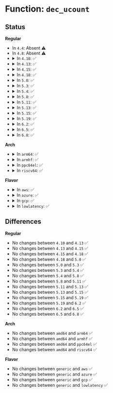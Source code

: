# Function: <code>dec_ucount</code>

## Status
<b>Regular</b>
<ul>
<li>
In <code>4.4</code>: Absent ⚠️
</li>
<li>
In <code>4.8</code>: Absent ⚠️
</li>
<li>
<details>
<summary>In <code>4.10</code>: ✅</summary>

```c
void dec_ucount(struct ucounts *ucounts, enum ucount_type type);
```

**Collision:** Unique Global

**Inline:** No

**Transformation:** False

**Instances:**

```
In kernel/ucount.c (ffffffff810ad9d0)
Location: kernel/ucount.c:213
Inline: False
Direct callers:
  - kernel/cgroup.c:copy_cgroup_ns
  - kernel/cgroup.c:free_cgroup_ns
  - kernel/utsname.c:free_uts_ns
  - kernel/utsname.c:copy_utsname
  - kernel/user_namespace.c:free_user_ns
  - kernel/user_namespace.c:create_user_ns
  - kernel/pid_namespace.c:copy_pid_ns
  - kernel/pid_namespace.c:delayed_free_pidns
  - fs/namespace.c:alloc_mnt_ns
  - fs/namespace.c:alloc_mnt_ns
  - fs/namespace.c:free_mnt_ns
  - ipc/namespace.c:copy_ipcs
  - net/core/net_namespace.c:cleanup_net
  - net/core/net_namespace.c:copy_net_ns
  - net/core/net_namespace.c:copy_net_ns
  - net/core/net_namespace.c:copy_net_ns
  - net/core/net_namespace.c:copy_net_ns
```
**Symbols:**

```
ffffffff810ad9d0-ffffffff810ada67: dec_ucount (STB_GLOBAL)
```
</details>
</li>
<li>
<details>
<summary>In <code>4.13</code>: ✅</summary>

```c
void dec_ucount(struct ucounts *ucounts, enum ucount_type type);
```

**Collision:** Unique Global

**Inline:** No

**Transformation:** False

**Instances:**

```
In kernel/ucount.c (ffffffff810aa5b0)
Location: kernel/ucount.c:218
Inline: False
Direct callers:
  - kernel/cgroup/namespace.c:copy_cgroup_ns
  - kernel/cgroup/namespace.c:free_cgroup_ns
  - kernel/utsname.c:free_uts_ns
  - kernel/utsname.c:copy_utsname
  - kernel/user_namespace.c:free_user_ns
  - kernel/user_namespace.c:create_user_ns
  - kernel/pid_namespace.c:copy_pid_ns
  - kernel/pid_namespace.c:delayed_free_pidns
  - fs/namespace.c:alloc_mnt_ns
  - fs/namespace.c:alloc_mnt_ns
  - fs/namespace.c:free_mnt_ns
  - fs/notify/inotify/inotify_fsnotify.c:inotify_free_group_priv
  - fs/notify/inotify/inotify_user.c:inotify_ignored_and_remove_idr
  - ipc/namespace.c:copy_ipcs
  - net/core/net_namespace.c:cleanup_net
  - net/core/net_namespace.c:copy_net_ns
  - net/core/net_namespace.c:copy_net_ns
  - net/core/net_namespace.c:copy_net_ns
  - net/core/net_namespace.c:copy_net_ns
```
**Symbols:**

```
ffffffff810aa5b0-ffffffff810aa604: dec_ucount (STB_GLOBAL)
```
</details>
</li>
<li>
<details>
<summary>In <code>4.15</code>: ✅</summary>

```c
void dec_ucount(struct ucounts *ucounts, enum ucount_type type);
```

**Collision:** Unique Global

**Inline:** No

**Transformation:** False

**Instances:**

```
In kernel/ucount.c (ffffffff810b0e10)
Location: kernel/ucount.c:218
Inline: False
Direct callers:
  - kernel/cgroup/namespace.c:copy_cgroup_ns
  - kernel/cgroup/namespace.c:free_cgroup_ns
  - kernel/utsname.c:free_uts_ns
  - kernel/utsname.c:copy_utsname
  - kernel/user_namespace.c:free_user_ns
  - kernel/user_namespace.c:create_user_ns
  - kernel/pid_namespace.c:copy_pid_ns
  - kernel/pid_namespace.c:delayed_free_pidns
  - fs/namespace.c:alloc_mnt_ns
  - fs/namespace.c:alloc_mnt_ns
  - fs/namespace.c:free_mnt_ns
  - fs/notify/inotify/inotify_fsnotify.c:inotify_free_group_priv
  - fs/notify/inotify/inotify_user.c:inotify_ignored_and_remove_idr
  - ipc/namespace.c:copy_ipcs
  - net/core/net_namespace.c:cleanup_net
  - net/core/net_namespace.c:copy_net_ns
  - net/core/net_namespace.c:copy_net_ns
  - net/core/net_namespace.c:copy_net_ns
  - net/core/net_namespace.c:copy_net_ns
```
**Symbols:**

```
ffffffff810b0e10-ffffffff810b0e64: dec_ucount (STB_GLOBAL)
```
</details>
</li>
<li>
<details>
<summary>In <code>4.18</code>: ✅</summary>

```c
void dec_ucount(struct ucounts *ucounts, enum ucount_type type);
```

**Collision:** Unique Global

**Inline:** No

**Transformation:** False

**Instances:**

```
In kernel/ucount.c (ffffffff810b7c20)
Location: kernel/ucount.c:219
Inline: False
Direct callers:
  - kernel/cgroup/namespace.c:copy_cgroup_ns
  - kernel/cgroup/namespace.c:free_cgroup_ns
  - kernel/utsname.c:free_uts_ns
  - kernel/utsname.c:copy_utsname
  - kernel/user_namespace.c:free_user_ns
  - kernel/user_namespace.c:create_user_ns
  - kernel/pid_namespace.c:copy_pid_ns
  - kernel/pid_namespace.c:delayed_free_pidns
  - fs/namespace.c:alloc_mnt_ns
  - fs/namespace.c:alloc_mnt_ns
  - fs/namespace.c:free_mnt_ns
  - fs/notify/inotify/inotify_fsnotify.c:inotify_free_group_priv
  - fs/notify/inotify/inotify_user.c:inotify_ignored_and_remove_idr
  - ipc/namespace.c:copy_ipcs
  - net/core/net_namespace.c:cleanup_net
  - net/core/net_namespace.c:copy_net_ns
```
**Symbols:**

```
ffffffff810b7c20-ffffffff810b7c74: dec_ucount (STB_GLOBAL)
```
</details>
</li>
<li>
<details>
<summary>In <code>5.0</code>: ✅</summary>

```c
void dec_ucount(struct ucounts *ucounts, enum ucount_type type);
```

**Collision:** Unique Global

**Inline:** No

**Transformation:** False

**Instances:**

```
In kernel/ucount.c (ffffffff810c0d10)
Location: kernel/ucount.c:219
Inline: False
Direct callers:
  - kernel/cgroup/namespace.c:copy_cgroup_ns
  - kernel/cgroup/namespace.c:free_cgroup_ns
  - kernel/utsname.c:free_uts_ns
  - kernel/utsname.c:copy_utsname
  - kernel/user_namespace.c:free_user_ns
  - kernel/user_namespace.c:create_user_ns
  - kernel/pid_namespace.c:copy_pid_ns
  - kernel/pid_namespace.c:delayed_free_pidns
  - fs/namespace.c:alloc_mnt_ns
  - fs/namespace.c:alloc_mnt_ns
  - fs/namespace.c:free_mnt_ns
  - fs/notify/inotify/inotify_fsnotify.c:inotify_free_group_priv
  - fs/notify/inotify/inotify_user.c:inotify_ignored_and_remove_idr
  - ipc/namespace.c:copy_ipcs
  - net/core/net_namespace.c:cleanup_net
  - net/core/net_namespace.c:copy_net_ns
```
**Symbols:**

```
ffffffff810c0d10-ffffffff810c0d69: dec_ucount (STB_GLOBAL)
```
</details>
</li>
<li>
<details>
<summary>In <code>5.3</code>: ✅</summary>

```c
void dec_ucount(struct ucounts *ucounts, enum ucount_type type);
```

**Collision:** Unique Global

**Inline:** No

**Transformation:** False

**Instances:**

```
In kernel/ucount.c (ffffffff810c6e10)
Location: kernel/ucount.c:212
Inline: False
Direct callers:
  - kernel/cgroup/namespace.c:copy_cgroup_ns
  - kernel/cgroup/namespace.c:free_cgroup_ns
  - kernel/utsname.c:free_uts_ns
  - kernel/utsname.c:copy_utsname
  - kernel/user_namespace.c:free_user_ns
  - kernel/user_namespace.c:create_user_ns
  - kernel/pid_namespace.c:copy_pid_ns
  - kernel/pid_namespace.c:delayed_free_pidns
  - fs/namespace.c:alloc_mnt_ns
  - fs/namespace.c:alloc_mnt_ns
  - fs/namespace.c:free_mnt_ns
  - fs/notify/inotify/inotify_fsnotify.c:inotify_free_group_priv
  - fs/notify/inotify/inotify_user.c:inotify_ignored_and_remove_idr
  - ipc/namespace.c:copy_ipcs
  - net/core/net_namespace.c:cleanup_net
  - net/core/net_namespace.c:copy_net_ns
```
**Symbols:**

```
ffffffff810c6e10-ffffffff810c6e59: dec_ucount (STB_GLOBAL)
```
</details>
</li>
<li>
<details>
<summary>In <code>5.4</code>: ✅</summary>

```c
void dec_ucount(struct ucounts *ucounts, enum ucount_type type);
```

**Collision:** Unique Global

**Inline:** No

**Transformation:** False

**Instances:**

```
In kernel/ucount.c (ffffffff810cfee0)
Location: kernel/ucount.c:212
Inline: False
Direct callers:
  - kernel/cgroup/namespace.c:copy_cgroup_ns
  - kernel/cgroup/namespace.c:free_cgroup_ns
  - kernel/utsname.c:free_uts_ns
  - kernel/utsname.c:copy_utsname
  - kernel/user_namespace.c:free_user_ns
  - kernel/user_namespace.c:create_user_ns
  - kernel/pid_namespace.c:copy_pid_ns
  - kernel/pid_namespace.c:delayed_free_pidns
  - fs/namespace.c:alloc_mnt_ns
  - fs/namespace.c:alloc_mnt_ns
  - fs/namespace.c:free_mnt_ns
  - fs/notify/inotify/inotify_fsnotify.c:inotify_free_group_priv
  - fs/notify/inotify/inotify_user.c:inotify_ignored_and_remove_idr
  - ipc/namespace.c:copy_ipcs
  - net/core/net_namespace.c:cleanup_net
  - net/core/net_namespace.c:copy_net_ns
```
**Symbols:**

```
ffffffff810cfee0-ffffffff810cff29: dec_ucount (STB_GLOBAL)
```
</details>
</li>
<li>
<details>
<summary>In <code>5.8</code>: ✅</summary>

```c
void dec_ucount(struct ucounts *ucounts, enum ucount_type type);
```

**Collision:** Unique Global

**Inline:** No

**Transformation:** False

**Instances:**

```
In kernel/ucount.c (ffffffff810d9df0)
Location: kernel/ucount.c:215
Inline: False
Direct callers:
  - kernel/time/namespace.c:free_time_ns
  - kernel/time/namespace.c:clone_time_ns
  - kernel/cgroup/namespace.c:copy_cgroup_ns
  - kernel/cgroup/namespace.c:free_cgroup_ns
  - kernel/utsname.c:free_uts_ns
  - kernel/utsname.c:clone_uts_ns
  - kernel/user_namespace.c:free_user_ns
  - kernel/user_namespace.c:create_user_ns
  - kernel/pid_namespace.c:delayed_free_pidns
  - kernel/pid_namespace.c:create_pid_namespace
  - fs/namespace.c:alloc_mnt_ns
  - fs/namespace.c:alloc_mnt_ns
  - fs/namespace.c:free_mnt_ns
  - fs/notify/inotify/inotify_fsnotify.c:inotify_free_group_priv
  - fs/notify/inotify/inotify_user.c:inotify_ignored_and_remove_idr
  - ipc/namespace.c:free_ipc
  - net/core/net_namespace.c:cleanup_net
  - net/core/net_namespace.c:copy_net_ns
```
**Symbols:**

```
ffffffff810d9df0-ffffffff810d9e3f: dec_ucount (STB_GLOBAL)
```
</details>
</li>
<li>
<details>
<summary>In <code>5.11</code>: ✅</summary>

```c
void dec_ucount(struct ucounts *ucounts, enum ucount_type type);
```

**Collision:** Unique Global

**Inline:** No

**Transformation:** False

**Instances:**

```
In kernel/ucount.c (ffffffff810d4fa0)
Location: kernel/ucount.c:215
Inline: False
Direct callers:
  - kernel/time/namespace.c:free_time_ns
  - kernel/time/namespace.c:clone_time_ns
  - kernel/cgroup/namespace.c:copy_cgroup_ns
  - kernel/cgroup/namespace.c:free_cgroup_ns
  - kernel/utsname.c:free_uts_ns
  - kernel/utsname.c:clone_uts_ns
  - kernel/user_namespace.c:free_user_ns
  - kernel/user_namespace.c:create_user_ns
  - kernel/pid_namespace.c:delayed_free_pidns
  - kernel/pid_namespace.c:create_pid_namespace
  - fs/namespace.c:alloc_mnt_ns
  - fs/namespace.c:alloc_mnt_ns
  - fs/namespace.c:free_mnt_ns
  - fs/notify/inotify/inotify_fsnotify.c:inotify_free_group_priv
  - fs/notify/inotify/inotify_user.c:inotify_ignored_and_remove_idr
  - ipc/namespace.c:free_ipc
  - net/core/net_namespace.c:cleanup_net
  - net/core/net_namespace.c:copy_net_ns
```
**Symbols:**

```
ffffffff810d4fa0-ffffffff810d4fef: dec_ucount (STB_GLOBAL)
```
</details>
</li>
<li>
<details>
<summary>In <code>5.13</code>: ✅</summary>

```c
void dec_ucount(struct ucounts *ucounts, enum ucount_type type);
```

**Collision:** Unique Global

**Inline:** No

**Transformation:** False

**Instances:**

```
In kernel/ucount.c (ffffffff810d6c80)
Location: kernel/ucount.c:252
Inline: False
Direct callers:
  - kernel/time/namespace.c:free_time_ns
  - kernel/time/namespace.c:copy_time_ns
  - kernel/cgroup/namespace.c:copy_cgroup_ns
  - kernel/cgroup/namespace.c:free_cgroup_ns
  - kernel/utsname.c:free_uts_ns
  - kernel/utsname.c:copy_utsname
  - kernel/user_namespace.c:free_user_ns
  - kernel/user_namespace.c:create_user_ns
  - kernel/pid_namespace.c:delayed_free_pidns
  - kernel/pid_namespace.c:create_pid_namespace
  - fs/namespace.c:alloc_mnt_ns
  - fs/namespace.c:alloc_mnt_ns
  - fs/namespace.c:free_mnt_ns
  - fs/notify/inotify/inotify_fsnotify.c:inotify_free_group_priv
  - fs/notify/inotify/inotify_user.c:inotify_ignored_and_remove_idr
  - fs/notify/fanotify/fanotify.c:fanotify_free_group_priv
  - fs/notify/fanotify/fanotify_user.c:fanotify_add_mark
  - ipc/namespace.c:free_ipc
  - ipc/namespace.c:copy_ipcs
  - net/core/net_namespace.c:cleanup_net
  - net/core/net_namespace.c:copy_net_ns
```
**Symbols:**

```
ffffffff810d6c80-ffffffff810d6cc9: dec_ucount (STB_GLOBAL)
```
</details>
</li>
<li>
<details>
<summary>In <code>5.15</code>: ✅</summary>

```c
void dec_ucount(struct ucounts *ucounts, enum ucount_type type);
```

**Collision:** Unique Global

**Inline:** No

**Transformation:** False

**Instances:**

```
In kernel/ucount.c (ffffffff810ea290)
Location: kernel/ucount.c:250
Inline: False
Direct callers:
  - kernel/time/namespace.c:free_time_ns
  - kernel/time/namespace.c:copy_time_ns
  - kernel/cgroup/namespace.c:copy_cgroup_ns
  - kernel/cgroup/namespace.c:free_cgroup_ns
  - kernel/utsname.c:free_uts_ns
  - kernel/utsname.c:copy_utsname
  - kernel/user_namespace.c:free_user_ns
  - kernel/user_namespace.c:create_user_ns
  - kernel/pid_namespace.c:delayed_free_pidns
  - kernel/pid_namespace.c:create_pid_namespace
  - fs/namespace.c:alloc_mnt_ns
  - fs/namespace.c:alloc_mnt_ns
  - fs/namespace.c:free_mnt_ns
  - fs/notify/inotify/inotify_fsnotify.c:inotify_free_group_priv
  - fs/notify/inotify/inotify_user.c:inotify_ignored_and_remove_idr
  - fs/notify/fanotify/fanotify.c:fanotify_free_group_priv
  - fs/notify/fanotify/fanotify_user.c:fanotify_add_mark
  - ipc/namespace.c:free_ipc
  - ipc/namespace.c:copy_ipcs
  - net/core/net_namespace.c:cleanup_net
  - net/core/net_namespace.c:copy_net_ns
```
**Symbols:**

```
ffffffff810ea290-ffffffff810ea2dd: dec_ucount (STB_GLOBAL)
```
</details>
</li>
<li>
<details>
<summary>In <code>5.19</code>: ✅</summary>

```c
void dec_ucount(struct ucounts *ucounts, enum ucount_type type);
```

**Collision:** Unique Global

**Inline:** No

**Transformation:** False

**Instances:**

```
In kernel/ucount.c (ffffffff81104f10)
Location: kernel/ucount.c:256
Inline: False
Direct callers:
  - kernel/time/namespace.c:free_time_ns
  - kernel/time/namespace.c:copy_time_ns
  - kernel/cgroup/namespace.c:copy_cgroup_ns
  - kernel/cgroup/namespace.c:free_cgroup_ns
  - kernel/utsname.c:free_uts_ns
  - kernel/utsname.c:clone_uts_ns
  - kernel/user_namespace.c:free_user_ns
  - kernel/user_namespace.c:create_user_ns
  - kernel/pid_namespace.c:delayed_free_pidns
  - kernel/pid_namespace.c:create_pid_namespace
  - fs/namespace.c:alloc_mnt_ns
  - fs/namespace.c:alloc_mnt_ns
  - fs/namespace.c:free_mnt_ns
  - fs/notify/inotify/inotify_fsnotify.c:inotify_free_group_priv
  - fs/notify/inotify/inotify_user.c:inotify_ignored_and_remove_idr
  - fs/notify/fanotify/fanotify.c:fanotify_free_group_priv
  - fs/notify/fanotify/fanotify_user.c:fanotify_add_mark
  - ipc/namespace.c:free_ipc
  - net/core/net_namespace.c:cleanup_net
  - net/core/net_namespace.c:copy_net_ns
```
**Symbols:**

```
ffffffff81104f10-ffffffff81104f6e: dec_ucount (STB_GLOBAL)
```
</details>
</li>
<li>
<details>
<summary>In <code>6.2</code>: ✅</summary>

```c
void dec_ucount(struct ucounts *ucounts, enum ucount_type type);
```

**Collision:** Unique Global

**Inline:** No

**Transformation:** False

**Instances:**

```
In kernel/ucount.c (ffffffff8112a8f0)
Location: kernel/ucount.c:252
Inline: False
Direct callers:
  - kernel/time/namespace.c:free_time_ns
  - kernel/time/namespace.c:copy_time_ns
  - kernel/cgroup/namespace.c:copy_cgroup_ns
  - kernel/cgroup/namespace.c:free_cgroup_ns
  - kernel/utsname.c:free_uts_ns
  - kernel/utsname.c:clone_uts_ns
  - kernel/user_namespace.c:free_user_ns
  - kernel/user_namespace.c:create_user_ns
  - kernel/pid_namespace.c:delayed_free_pidns
  - kernel/pid_namespace.c:create_pid_namespace
  - fs/namespace.c:alloc_mnt_ns
  - fs/namespace.c:alloc_mnt_ns
  - fs/namespace.c:free_mnt_ns
  - fs/notify/inotify/inotify_fsnotify.c:inotify_free_group_priv
  - fs/notify/inotify/inotify_user.c:inotify_ignored_and_remove_idr
  - fs/notify/fanotify/fanotify.c:fanotify_free_group_priv
  - fs/notify/fanotify/fanotify_user.c:fanotify_add_mark
  - ipc/namespace.c:free_ipc
  - net/core/net_namespace.c:cleanup_net
  - net/core/net_namespace.c:copy_net_ns
```
**Symbols:**

```
ffffffff8112a8f0-ffffffff8112a97f: dec_ucount (STB_GLOBAL)
```
</details>
</li>
<li>
<details>
<summary>In <code>6.5</code>: ✅</summary>

```c
void dec_ucount(struct ucounts *ucounts, enum ucount_type type);
```

**Collision:** Unique Global

**Inline:** No

**Transformation:** False

**Instances:**

```
In kernel/ucount.c (ffffffff81137970)
Location: kernel/ucount.c:252
Inline: False
Direct callers:
  - kernel/time/namespace.c:free_time_ns
  - kernel/time/namespace.c:copy_time_ns
  - kernel/cgroup/namespace.c:copy_cgroup_ns
  - kernel/cgroup/namespace.c:free_cgroup_ns
  - kernel/utsname.c:free_uts_ns
  - kernel/utsname.c:clone_uts_ns
  - kernel/user_namespace.c:free_user_ns
  - kernel/user_namespace.c:create_user_ns
  - kernel/pid_namespace.c:delayed_free_pidns
  - kernel/pid_namespace.c:create_pid_namespace
  - fs/namespace.c:alloc_mnt_ns
  - fs/namespace.c:alloc_mnt_ns
  - fs/namespace.c:free_mnt_ns
  - fs/notify/inotify/inotify_fsnotify.c:inotify_free_group_priv
  - fs/notify/inotify/inotify_user.c:inotify_ignored_and_remove_idr
  - fs/notify/fanotify/fanotify.c:fanotify_free_group_priv
  - fs/notify/fanotify/fanotify_user.c:fanotify_add_mark
  - fs/notify/fanotify/fanotify_user.c:fanotify_add_mark
  - ipc/namespace.c:free_ipc
  - net/core/net_namespace.c:cleanup_net
  - net/core/net_namespace.c:copy_net_ns
```
**Symbols:**

```
ffffffff81137970-ffffffff811379ff: dec_ucount (STB_GLOBAL)
```
</details>
</li>
<li>
<details>
<summary>In <code>6.8</code>: ✅</summary>

```c
void dec_ucount(struct ucounts *ucounts, enum ucount_type type);
```

**Collision:** Unique Global

**Inline:** No

**Transformation:** False

**Instances:**

```
In kernel/ucount.c (ffffffff81142b80)
Location: kernel/ucount.c:253
Inline: False
Direct callers:
  - kernel/time/namespace.c:free_time_ns
  - kernel/time/namespace.c:copy_time_ns
  - kernel/cgroup/namespace.c:copy_cgroup_ns
  - kernel/cgroup/namespace.c:free_cgroup_ns
  - kernel/utsname.c:free_uts_ns
  - kernel/utsname.c:clone_uts_ns
  - kernel/user_namespace.c:free_user_ns
  - kernel/user_namespace.c:create_user_ns
  - kernel/pid_namespace.c:delayed_free_pidns
  - kernel/pid_namespace.c:create_pid_namespace
  - fs/namespace.c:alloc_mnt_ns
  - fs/namespace.c:alloc_mnt_ns
  - fs/namespace.c:free_mnt_ns
  - fs/notify/inotify/inotify_fsnotify.c:inotify_free_group_priv
  - fs/notify/inotify/inotify_user.c:inotify_ignored_and_remove_idr
  - fs/notify/fanotify/fanotify.c:fanotify_free_group_priv
  - fs/notify/fanotify/fanotify_user.c:fanotify_add_new_mark
  - ipc/namespace.c:free_ipc
  - net/core/net_namespace.c:cleanup_net
  - net/core/net_namespace.c:copy_net_ns
```
**Symbols:**

```
ffffffff81142b80-ffffffff81142c0f: dec_ucount (STB_GLOBAL)
```
</details>
</li>
</ul>
<b>Arch</b>
<ul>
<li>
<details>
<summary>In <code>arm64</code>: ✅</summary>

```c
void dec_ucount(struct ucounts *ucounts, enum ucount_type type);
```

**Collision:** Unique Global

**Inline:** No

**Transformation:** False

**Instances:**

```
In kernel/ucount.c (ffff800010130340)
Location: kernel/ucount.c:212
Inline: False
Direct callers:
  - kernel/cgroup/namespace.c:copy_cgroup_ns
  - kernel/cgroup/namespace.c:free_cgroup_ns
  - kernel/utsname.c:free_uts_ns
  - kernel/utsname.c:copy_utsname
  - kernel/user_namespace.c:free_user_ns
  - kernel/user_namespace.c:create_user_ns
  - kernel/pid_namespace.c:copy_pid_ns
  - kernel/pid_namespace.c:delayed_free_pidns
  - fs/namespace.c:alloc_mnt_ns
  - fs/namespace.c:alloc_mnt_ns
  - fs/namespace.c:free_mnt_ns
  - fs/notify/inotify/inotify_fsnotify.c:inotify_free_group_priv
  - fs/notify/inotify/inotify_user.c:inotify_ignored_and_remove_idr
  - ipc/namespace.c:copy_ipcs
  - net/core/net_namespace.c:cleanup_net
  - net/core/net_namespace.c:copy_net_ns
```
**Symbols:**

```
ffff800010130340-ffff8000101303e8: dec_ucount (STB_GLOBAL)
```
</details>
</li>
<li>
<details>
<summary>In <code>armhf</code>: ✅</summary>

```c
void dec_ucount(struct ucounts *ucounts, enum ucount_type type);
```

**Collision:** Unique Global

**Inline:** No

**Transformation:** False

**Instances:**

```
In kernel/ucount.c (c037fcc4)
Location: kernel/ucount.c:212
Inline: False
Direct callers:
  - kernel/cgroup/namespace.c:copy_cgroup_ns
  - kernel/cgroup/namespace.c:free_cgroup_ns
  - kernel/utsname.c:free_uts_ns
  - kernel/utsname.c:copy_utsname
  - kernel/user_namespace.c:free_user_ns
  - kernel/user_namespace.c:create_user_ns
  - kernel/pid_namespace.c:copy_pid_ns
  - kernel/pid_namespace.c:delayed_free_pidns
  - fs/namespace.c:alloc_mnt_ns
  - fs/namespace.c:alloc_mnt_ns
  - fs/namespace.c:free_mnt_ns
  - fs/notify/inotify/inotify_fsnotify.c:inotify_free_group_priv
  - fs/notify/inotify/inotify_user.c:inotify_ignored_and_remove_idr
  - ipc/namespace.c:copy_ipcs
  - net/core/net_namespace.c:cleanup_net
  - net/core/net_namespace.c:copy_net_ns
```
**Symbols:**

```
c037fcc4-c037fd88: dec_ucount (STB_GLOBAL)
```
</details>
</li>
<li>
<details>
<summary>In <code>ppc64el</code>: ✅</summary>

```c
void dec_ucount(struct ucounts *ucounts, enum ucount_type type);
```

**Collision:** Unique Global

**Inline:** No

**Transformation:** False

**Instances:**

```
In kernel/ucount.c (c000000000179aa0)
Location: kernel/ucount.c:212
Inline: False
Direct callers:
  - kernel/cgroup/namespace.c:copy_cgroup_ns
  - kernel/cgroup/namespace.c:free_cgroup_ns
  - kernel/utsname.c:free_uts_ns
  - kernel/utsname.c:copy_utsname
  - kernel/user_namespace.c:free_user_ns
  - kernel/user_namespace.c:create_user_ns
  - kernel/pid_namespace.c:copy_pid_ns
  - kernel/pid_namespace.c:delayed_free_pidns
  - fs/namespace.c:alloc_mnt_ns
  - fs/namespace.c:alloc_mnt_ns
  - fs/namespace.c:free_mnt_ns
  - fs/notify/inotify/inotify_fsnotify.c:inotify_free_group_priv
  - fs/notify/inotify/inotify_user.c:inotify_ignored_and_remove_idr
  - ipc/namespace.c:copy_ipcs
  - net/core/net_namespace.c:cleanup_net
  - net/core/net_namespace.c:copy_net_ns
```
**Symbols:**

```
c000000000179aa0-c000000000179b18: dec_ucount (STB_GLOBAL)
```
</details>
</li>
<li>
<details>
<summary>In <code>riscv64</code>: ✅</summary>

```c
void dec_ucount(struct ucounts *ucounts, enum ucount_type type);
```

**Collision:** Unique Global

**Inline:** No

**Transformation:** False

**Instances:**

```
In kernel/ucount.c (ffffffe0000e3978)
Location: kernel/ucount.c:212
Inline: False
Direct callers:
  - kernel/cgroup/namespace.c:copy_cgroup_ns
  - kernel/cgroup/namespace.c:free_cgroup_ns
  - kernel/utsname.c:free_uts_ns
  - kernel/utsname.c:copy_utsname
  - kernel/user_namespace.c:free_user_ns
  - kernel/user_namespace.c:create_user_ns
  - kernel/pid_namespace.c:copy_pid_ns
  - kernel/pid_namespace.c:delayed_free_pidns
  - fs/namespace.c:alloc_mnt_ns
  - fs/namespace.c:alloc_mnt_ns
  - fs/namespace.c:free_mnt_ns
  - fs/notify/inotify/inotify_fsnotify.c:inotify_free_group_priv
  - fs/notify/inotify/inotify_user.c:inotify_ignored_and_remove_idr
  - ipc/namespace.c:copy_ipcs
  - net/core/net_namespace.c:cleanup_net
  - net/core/net_namespace.c:copy_net_ns
```
**Symbols:**

```
ffffffe0000e3978-ffffffe0000e39ea: dec_ucount (STB_GLOBAL)
```
</details>
</li>
</ul>
<b>Flavor</b>
<ul>
<li>
<details>
<summary>In <code>aws</code>: ✅</summary>

```c
void dec_ucount(struct ucounts *ucounts, enum ucount_type type);
```

**Collision:** Unique Global

**Inline:** No

**Transformation:** False

**Instances:**

```
In kernel/ucount.c (ffffffff810ca260)
Location: kernel/ucount.c:212
Inline: False
Direct callers:
  - kernel/cgroup/namespace.c:copy_cgroup_ns
  - kernel/cgroup/namespace.c:free_cgroup_ns
  - kernel/utsname.c:free_uts_ns
  - kernel/utsname.c:copy_utsname
  - kernel/user_namespace.c:free_user_ns
  - kernel/user_namespace.c:create_user_ns
  - kernel/pid_namespace.c:copy_pid_ns
  - kernel/pid_namespace.c:delayed_free_pidns
  - fs/namespace.c:alloc_mnt_ns
  - fs/namespace.c:alloc_mnt_ns
  - fs/namespace.c:free_mnt_ns
  - fs/notify/inotify/inotify_fsnotify.c:inotify_free_group_priv
  - fs/notify/inotify/inotify_user.c:inotify_ignored_and_remove_idr
  - ipc/namespace.c:copy_ipcs
  - net/core/net_namespace.c:cleanup_net
  - net/core/net_namespace.c:copy_net_ns
```
**Symbols:**

```
ffffffff810ca260-ffffffff810ca2a9: dec_ucount (STB_GLOBAL)
```
</details>
</li>
<li>
<details>
<summary>In <code>azure</code>: ✅</summary>

```c
void dec_ucount(struct ucounts *ucounts, enum ucount_type type);
```

**Collision:** Unique Global

**Inline:** No

**Transformation:** False

**Instances:**

```
In kernel/ucount.c (ffffffff810b8a70)
Location: kernel/ucount.c:212
Inline: False
Direct callers:
  - kernel/cgroup/namespace.c:copy_cgroup_ns
  - kernel/cgroup/namespace.c:free_cgroup_ns
  - kernel/utsname.c:free_uts_ns
  - kernel/utsname.c:copy_utsname
  - kernel/user_namespace.c:free_user_ns
  - kernel/user_namespace.c:create_user_ns
  - kernel/pid_namespace.c:copy_pid_ns
  - kernel/pid_namespace.c:delayed_free_pidns
  - fs/namespace.c:alloc_mnt_ns
  - fs/namespace.c:alloc_mnt_ns
  - fs/namespace.c:free_mnt_ns
  - fs/notify/inotify/inotify_fsnotify.c:inotify_free_group_priv
  - fs/notify/inotify/inotify_user.c:inotify_ignored_and_remove_idr
  - ipc/namespace.c:copy_ipcs
  - net/core/net_namespace.c:cleanup_net
  - net/core/net_namespace.c:copy_net_ns
```
**Symbols:**

```
ffffffff810b8a70-ffffffff810b8ab9: dec_ucount (STB_GLOBAL)
```
</details>
</li>
<li>
<details>
<summary>In <code>gcp</code>: ✅</summary>

```c
void dec_ucount(struct ucounts *ucounts, enum ucount_type type);
```

**Collision:** Unique Global

**Inline:** No

**Transformation:** False

**Instances:**

```
In kernel/ucount.c (ffffffff810c9790)
Location: kernel/ucount.c:212
Inline: False
Direct callers:
  - kernel/cgroup/namespace.c:copy_cgroup_ns
  - kernel/cgroup/namespace.c:free_cgroup_ns
  - kernel/utsname.c:free_uts_ns
  - kernel/utsname.c:copy_utsname
  - kernel/user_namespace.c:free_user_ns
  - kernel/user_namespace.c:create_user_ns
  - kernel/pid_namespace.c:copy_pid_ns
  - kernel/pid_namespace.c:delayed_free_pidns
  - fs/namespace.c:alloc_mnt_ns
  - fs/namespace.c:alloc_mnt_ns
  - fs/namespace.c:free_mnt_ns
  - fs/notify/inotify/inotify_fsnotify.c:inotify_free_group_priv
  - fs/notify/inotify/inotify_user.c:inotify_ignored_and_remove_idr
  - ipc/namespace.c:copy_ipcs
  - net/core/net_namespace.c:cleanup_net
  - net/core/net_namespace.c:copy_net_ns
```
**Symbols:**

```
ffffffff810c9790-ffffffff810c97d9: dec_ucount (STB_GLOBAL)
```
</details>
</li>
<li>
<details>
<summary>In <code>lowlatency</code>: ✅</summary>

```c
void dec_ucount(struct ucounts *ucounts, enum ucount_type type);
```

**Collision:** Unique Global

**Inline:** No

**Transformation:** False

**Instances:**

```
In kernel/ucount.c (ffffffff810d1cd0)
Location: kernel/ucount.c:212
Inline: False
Direct callers:
  - kernel/cgroup/namespace.c:copy_cgroup_ns
  - kernel/cgroup/namespace.c:free_cgroup_ns
  - kernel/utsname.c:free_uts_ns
  - kernel/utsname.c:copy_utsname
  - kernel/user_namespace.c:free_user_ns
  - kernel/user_namespace.c:create_user_ns
  - kernel/pid_namespace.c:copy_pid_ns
  - kernel/pid_namespace.c:delayed_free_pidns
  - fs/namespace.c:alloc_mnt_ns
  - fs/namespace.c:alloc_mnt_ns
  - fs/namespace.c:free_mnt_ns
  - fs/notify/inotify/inotify_fsnotify.c:inotify_free_group_priv
  - fs/notify/inotify/inotify_user.c:inotify_ignored_and_remove_idr
  - ipc/namespace.c:copy_ipcs
  - net/core/net_namespace.c:cleanup_net
  - net/core/net_namespace.c:copy_net_ns
```
**Symbols:**

```
ffffffff810d1cd0-ffffffff810d1d19: dec_ucount (STB_GLOBAL)
```
</details>
</li>
</ul>

## Differences
<b>Regular</b>
<ul>
<li>
No changes between <code>4.10</code> and <code>4.13</code> ✅
</li>
<li>
No changes between <code>4.13</code> and <code>4.15</code> ✅
</li>
<li>
No changes between <code>4.15</code> and <code>4.18</code> ✅
</li>
<li>
No changes between <code>4.18</code> and <code>5.0</code> ✅
</li>
<li>
No changes between <code>5.0</code> and <code>5.3</code> ✅
</li>
<li>
No changes between <code>5.3</code> and <code>5.4</code> ✅
</li>
<li>
No changes between <code>5.4</code> and <code>5.8</code> ✅
</li>
<li>
No changes between <code>5.8</code> and <code>5.11</code> ✅
</li>
<li>
No changes between <code>5.11</code> and <code>5.13</code> ✅
</li>
<li>
No changes between <code>5.13</code> and <code>5.15</code> ✅
</li>
<li>
No changes between <code>5.15</code> and <code>5.19</code> ✅
</li>
<li>
No changes between <code>5.19</code> and <code>6.2</code> ✅
</li>
<li>
No changes between <code>6.2</code> and <code>6.5</code> ✅
</li>
<li>
No changes between <code>6.5</code> and <code>6.8</code> ✅
</li>
</ul>
<b>Arch</b>
<ul>
<li>
No changes between <code>amd64</code> and <code>arm64</code> ✅
</li>
<li>
No changes between <code>amd64</code> and <code>armhf</code> ✅
</li>
<li>
No changes between <code>amd64</code> and <code>ppc64el</code> ✅
</li>
<li>
No changes between <code>amd64</code> and <code>riscv64</code> ✅
</li>
</ul>
<b>Flavor</b>
<ul>
<li>
No changes between <code>generic</code> and <code>aws</code> ✅
</li>
<li>
No changes between <code>generic</code> and <code>azure</code> ✅
</li>
<li>
No changes between <code>generic</code> and <code>gcp</code> ✅
</li>
<li>
No changes between <code>generic</code> and <code>lowlatency</code> ✅
</li>
</ul>
